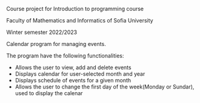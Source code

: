 Course project for Introduction to programming course

Faculty of Mathematics and Informatics of Sofia University

Winter semester 2022/2023


Calendar program for managing events.

The program have the following functionalities:
  - Allows the user to view, add and delete events
  - Displays calendar for user-selected month and year
  - Displays schedule of events for a given month
  - Allows the user to change the first day of the week(Monday or Sundar), used to display the calenar
  
  
  
